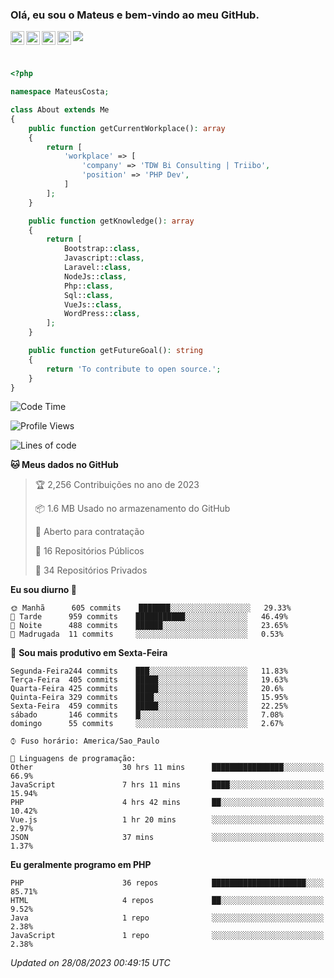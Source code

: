 
### Olá, eu sou o Mateus e bem-vindo ao meu GitHub.

<a href="https://costamateus.com.br/">
  <img align="left" alt="MLC" width="22px" src="https://www.costamateus.com.br/favicon.ico" />
</a>
<a href="https://www.linkedin.com/in/costamateus6/">
  <img align="left" alt="LinkedIn Mateus" width="22px" src="https://cdn.jsdelivr.net/npm/simple-icons@v3/icons/linkedin.svg" />
</a>
<a href="https://www.instagram.com/mateuslc6/">
  <img align="left" alt="Instagram Mateus" width="22px" src="https://cdn.jsdelivr.net/npm/simple-icons@v3/icons/instagram.svg" />
</a>
<a href="https://www.facebook.com/costamateus6/">
  <img align="left" alt="Facebook Mateus" width="22px" src="https://cdn.jsdelivr.net/npm/simple-icons@3.13.0/icons/facebook.svg" />
</a>

![](https://visitor-badge.glitch.me/badge?page_id=costamateus.costamateus)

<br />

```php
<?php

namespace MateusCosta;

class About extends Me
{
    public function getCurrentWorkplace(): array
    {
        return [
            'workplace' => [
                'company' => 'TDW Bi Consulting | Triibo',
                'position' => 'PHP Dev',
            ]
        ];
    }

    public function getKnowledge(): array
    {
        return [
            Bootstrap::class,
            Javascript::class,
            Laravel::class,
            NodeJs::class,
            Php::class,
            Sql::class,
            VueJs::class,
            WordPress::class,
        ];
    }

    public function getFutureGoal(): string
    {
        return 'To contribute to open source.';
    }
}
```

<!--START_SECTION:waka-->
![Code Time](http://img.shields.io/badge/Code%20Time-1%2C796%20hrs%2059%20mins-blue)

![Profile Views](http://img.shields.io/badge/Visualizac%C3%B5es%20do%20perfil-0-blue)

![Lines of code](https://img.shields.io/badge/Desde%20o%20Hello%20World%20eu%20escrevi-2%20Million%20linhas%20de%20c%C3%B3digo-blue)

**🐱 Meus dados no GitHub** 

> 🏆 2,256 Contribuições no ano de 2023
 > 
> 📦 1.6 MB Usado no armazenamento do GitHub 
 > 
> 💼 Aberto para contratação
 > 
> 📜 16 Repositórios Públicos 
 > 
> 🔑 34 Repositórios Privados  
 > 
**Eu sou diurno 🐤** 

```text
🌞 Manhã      605 commits    ███████░░░░░░░░░░░░░░░░░░   29.33% 
🌆 Tarde      959 commits    ███████████░░░░░░░░░░░░░░   46.49% 
🌃 Noite      488 commits    ██████░░░░░░░░░░░░░░░░░░░   23.65% 
🌙 Madrugada  11 commits     ░░░░░░░░░░░░░░░░░░░░░░░░░   0.53%

```
📅 **Sou mais produtivo em Sexta-Feira** 

```text
Segunda-Feira244 commits    ███░░░░░░░░░░░░░░░░░░░░░░   11.83% 
Terça-Feira  405 commits    █████░░░░░░░░░░░░░░░░░░░░   19.63% 
Quarta-Feira 425 commits    █████░░░░░░░░░░░░░░░░░░░░   20.6% 
Quinta-Feira 329 commits    ████░░░░░░░░░░░░░░░░░░░░░   15.95% 
Sexta-Feira  459 commits    █████░░░░░░░░░░░░░░░░░░░░   22.25% 
sábado       146 commits    █░░░░░░░░░░░░░░░░░░░░░░░░   7.08% 
domingo      55 commits     ░░░░░░░░░░░░░░░░░░░░░░░░░   2.67%

```


```text
⌚︎ Fuso horário: America/Sao_Paulo

💬 Linguagens de programação: 
Other                    30 hrs 11 mins      ████████████████░░░░░░░░░   66.9% 
JavaScript               7 hrs 11 mins       ████░░░░░░░░░░░░░░░░░░░░░   15.94% 
PHP                      4 hrs 42 mins       ██░░░░░░░░░░░░░░░░░░░░░░░   10.42% 
Vue.js                   1 hr 20 mins        ░░░░░░░░░░░░░░░░░░░░░░░░░   2.97% 
JSON                     37 mins             ░░░░░░░░░░░░░░░░░░░░░░░░░   1.37%

```

**Eu geralmente programo em PHP** 

```text
PHP                      36 repos            █████████████████████░░░░   85.71% 
HTML                     4 repos             ██░░░░░░░░░░░░░░░░░░░░░░░   9.52% 
Java                     1 repo              ░░░░░░░░░░░░░░░░░░░░░░░░░   2.38% 
JavaScript               1 repo              ░░░░░░░░░░░░░░░░░░░░░░░░░   2.38%

```



 *Updated on 28/08/2023 00:49:15 UTC*
<!--END_SECTION:waka-->
